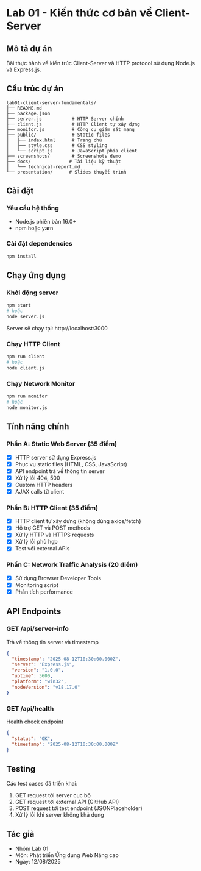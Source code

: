 # Lab 01 - Kiến thức cơ bản về Client-Server

## Mô tả dự án
Bài thực hành về kiến trúc Client-Server và HTTP protocol sử dụng Node.js và Express.js.

## Cấu trúc dự án
```
lab01-client-server-fundamentals/
├── README.md
├── package.json
├── server.js           # HTTP Server chính
├── client.js           # HTTP Client tự xây dựng
├── monitor.js          # Công cụ giám sát mạng
├── public/             # Static files
│   ├── index.html      # Trang chủ
│   ├── style.css       # CSS styling
│   └── script.js       # JavaScript phía client
├── screenshots/        # Screenshots demo
├── docs/              # Tài liệu kỹ thuật
│   └── technical-report.md
└── presentation/      # Slides thuyết trình
```

## Cài đặt

### Yêu cầu hệ thống
- Node.js phiên bản 16.0+
- npm hoặc yarn

### Cài đặt dependencies
```bash
npm install
```

## Chạy ứng dụng

### Khởi động server
```bash
npm start
# hoặc
node server.js
```
Server sẽ chạy tại: http://localhost:3000

### Chạy HTTP Client
```bash
npm run client
# hoặc
node client.js
```

### Chạy Network Monitor
```bash
npm run monitor
# hoặc
node monitor.js
```

## Tính năng chính

### Phần A: Static Web Server (35 điểm)
- [x] HTTP server sử dụng Express.js
- [x] Phục vụ static files (HTML, CSS, JavaScript)
- [x] API endpoint trả về thông tin server
- [x] Xử lý lỗi 404, 500
- [x] Custom HTTP headers
- [x] AJAX calls từ client

### Phần B: HTTP Client (35 điểm)
- [x] HTTP client tự xây dựng (không dùng axios/fetch)
- [x] Hỗ trợ GET và POST methods
- [x] Xử lý HTTP và HTTPS requests
- [x] Xử lý lỗi phù hợp
- [x] Test với external APIs

### Phần C: Network Traffic Analysis (20 điểm)
- [x] Sử dụng Browser Developer Tools
- [x] Monitoring script
- [x] Phân tích performance

## API Endpoints

### GET /api/server-info
Trả về thông tin server và timestamp
```json
{
  "timestamp": "2025-08-12T10:30:00.000Z",
  "server": "Express.js",
  "version": "1.0.0",
  "uptime": 3600,
  "platform": "win32",
  "nodeVersion": "v18.17.0"
}
```

### GET /api/health
Health check endpoint
```json
{
  "status": "OK",
  "timestamp": "2025-08-12T10:30:00.000Z"
}
```

## Testing

Các test cases đã triển khai:
1. GET request tới server cục bộ
2. GET request tới external API (GitHub API)
3. POST request tới test endpoint (JSONPlaceholder)
4. Xử lý lỗi khi server không khả dụng

## Tác giả
- Nhóm Lab 01
- Môn: Phát triển Ứng dụng Web Nâng cao
- Ngày: 12/08/2025
